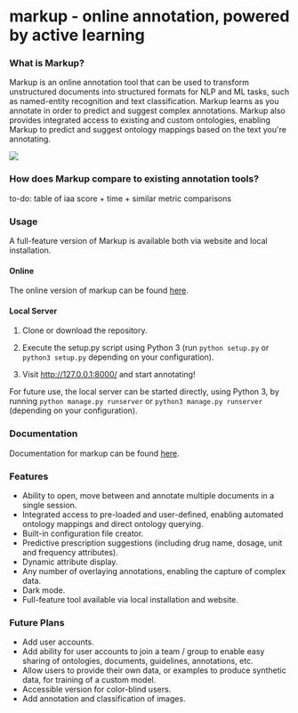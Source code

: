 # markup - online annotation, powered by active learning

### What is Markup?

Markup is an online annotation tool that can be used to transform unstructured documents into structured formats for NLP and ML tasks, such as named-entity recognition and text classification. Markup learns as you annotate in order to predict and suggest complex annotations. Markup also provides integrated access to existing and custom ontologies, enabling Markup to predict and suggest ontology mappings based on the text you're annotating.

![](https://i.imgur.com/JP7fc1f.png)

### How does Markup compare to existing annotation tools?

to-do: table of iaa score + time + similar metric comparisons

### Usage

A full-feature version of Markup is available both via website and local installation.

#### Online

The online version of markup can be found <a href="http://www.getmarkup.com">here</a>.

#### Local Server

1. Clone or download the repository.

2. Execute the setup.py script using Python 3 (run `python setup.py` or `python3 setup.py` depending on your configuration).

3. Visit <a href="http://127.0.0.1:8000/">http://127.0.0.1:8000/</a> and start annotating!

For future use, the local server can be started directly, using Python 3, by running `python manage.py runserver` or `python3 manage.py runserver` (depending on your configuration).

### Documentation

Documentation for markup can be found <a href="http://www.getmarkup.com/docs">here</a>.

### Features

- Ability to open, move between and annotate multiple documents in a single session.
- Integrated access to pre-loaded and user-defined, enabling automated ontology mappings and direct ontology querying.
- Built-in configuration file creator.
- Predictive prescription suggestions (including drug name, dosage, unit and frequency attributes).
- Dynamic attribute display.
- Any number of overlaying annotations, enabling the capture of complex data.
- Dark mode.
- Full-feature tool available via local installation and website.

### Future Plans

- Add user accounts.
- Add ability for user accounts to join a team / group to enable easy sharing of ontologies, documents, guidelines, annotations, etc.
- Allow users to provide their own data, or examples to produce synthetic data, for training of a custom model.
- Accessible version for color-blind users.
- Add annotation and classification of images.